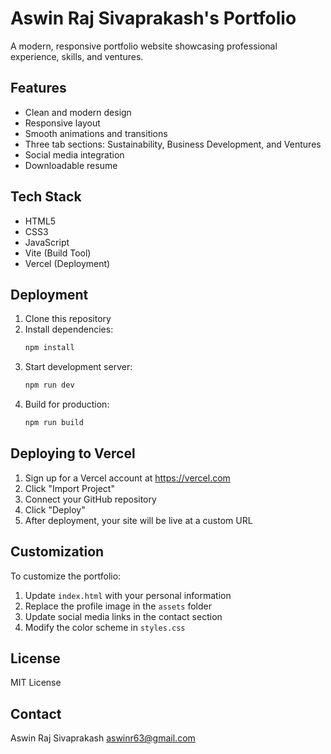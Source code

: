 # Aswin Raj Sivaprakash's Portfolio

A modern, responsive portfolio website showcasing professional experience, skills, and ventures.

## Features

- Clean and modern design
- Responsive layout
- Smooth animations and transitions
- Three tab sections: Sustainability, Business Development, and Ventures
- Social media integration
- Downloadable resume

## Tech Stack

- HTML5
- CSS3
- JavaScript
- Vite (Build Tool)
- Vercel (Deployment)

## Deployment

1. Clone this repository
2. Install dependencies:
   ```bash
   npm install
   ```
3. Start development server:
   ```bash
   npm run dev
   ```
4. Build for production:
   ```bash
   npm run build
   ```

## Deploying to Vercel

1. Sign up for a Vercel account at https://vercel.com
2. Click "Import Project"
3. Connect your GitHub repository
4. Click "Deploy"
5. After deployment, your site will be live at a custom URL

## Customization

To customize the portfolio:
1. Update `index.html` with your personal information
2. Replace the profile image in the `assets` folder
3. Update social media links in the contact section
4. Modify the color scheme in `styles.css`

## License

MIT License

## Contact

Aswin Raj Sivaprakash
aswinr63@gmail.com